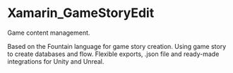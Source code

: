 # Xamarin_GameStoryEdit
Game content management.

Based on the Fountain language for game story creation.
Using game story to create databases and flow.
Flexible exports, .json file and ready-made integrations for Unity and Unreal.

